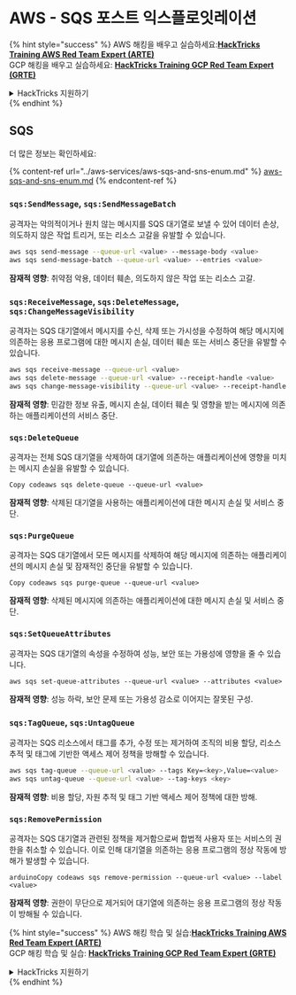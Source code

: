 # AWS - SQS 포스트 익스플로잇레이션

{% hint style="success" %}
AWS 해킹을 배우고 실습하세요:<img src="/.gitbook/assets/image.png" alt="" data-size="line">[**HackTricks Training AWS Red Team Expert (ARTE)**](https://training.hacktricks.xyz/courses/arte)<img src="/.gitbook/assets/image.png" alt="" data-size="line">\
GCP 해킹을 배우고 실습하세요: <img src="/.gitbook/assets/image (2).png" alt="" data-size="line">[**HackTricks Training GCP Red Team Expert (GRTE)**<img src="/.gitbook/assets/image (2).png" alt="" data-size="line">](https://training.hacktricks.xyz/courses/grte)

<details>

<summary>HackTricks 지원하기</summary>

* [**구독 요금제**](https://github.com/sponsors/carlospolop)를 확인하세요!
* 💬 [**디스코드 그룹**](https://discord.gg/hRep4RUj7f) 또는 [**텔레그램 그룹**](https://t.me/peass)에 **참여**하거나 **트위터** 🐦 [**@hacktricks\_live**](https://twitter.com/hacktricks\_live)**를 팔로우**하세요.
* 해킹 팁을 공유하려면 **HackTricks** 및 **HackTricks Cloud** 깃허브 저장소에 PR을 제출하세요.

</details>
{% endhint %}

## SQS

더 많은 정보는 확인하세요:

{% content-ref url="../aws-services/aws-sqs-and-sns-enum.md" %}
[aws-sqs-and-sns-enum.md](../aws-services/aws-sqs-and-sns-enum.md)
{% endcontent-ref %}

### `sqs:SendMessage`, `sqs:SendMessageBatch`

공격자는 악의적이거나 원치 않는 메시지를 SQS 대기열로 보낼 수 있어 데이터 손상, 의도하지 않은 작업 트리거, 또는 리소스 고갈을 유발할 수 있습니다.
```bash
aws sqs send-message --queue-url <value> --message-body <value>
aws sqs send-message-batch --queue-url <value> --entries <value>
```
**잠재적 영향**: 취약점 악용, 데이터 훼손, 의도하지 않은 작업 또는 리소스 고갈.

### `sqs:ReceiveMessage`, `sqs:DeleteMessage`,  `sqs:ChangeMessageVisibility`

공격자는 SQS 대기열에서 메시지를 수신, 삭제 또는 가시성을 수정하여 해당 메시지에 의존하는 응용 프로그램에 대한 메시지 손실, 데이터 훼손 또는 서비스 중단을 유발할 수 있습니다.
```bash
aws sqs receive-message --queue-url <value>
aws sqs delete-message --queue-url <value> --receipt-handle <value>
aws sqs change-message-visibility --queue-url <value> --receipt-handle <value> --visibility-timeout <value>
```
**잠재적 영향**: 민감한 정보 유출, 메시지 손실, 데이터 훼손 및 영향을 받는 메시지에 의존하는 애플리케이션의 서비스 중단.

### `sqs:DeleteQueue`

공격자는 전체 SQS 대기열을 삭제하여 대기열에 의존하는 애플리케이션에 영향을 미치는 메시지 손실을 유발할 수 있습니다.
```arduino
Copy codeaws sqs delete-queue --queue-url <value>
```
**잠재적 영향**: 삭제된 대기열을 사용하는 애플리케이션에 대한 메시지 손실 및 서비스 중단.

### `sqs:PurgeQueue`

공격자는 SQS 대기열에서 모든 메시지를 삭제하여 해당 메시지에 의존하는 애플리케이션의 메시지 손실 및 잠재적인 중단을 유발할 수 있습니다.
```arduino
Copy codeaws sqs purge-queue --queue-url <value>
```
**잠재적 영향**: 삭제된 메시지에 의존하는 애플리케이션에 대한 메시지 손실 및 서비스 중단.

### `sqs:SetQueueAttributes`

공격자는 SQS 대기열의 속성을 수정하여 성능, 보안 또는 가용성에 영향을 줄 수 있습니다.
```arduino
aws sqs set-queue-attributes --queue-url <value> --attributes <value>
```
**잠재적 영향**: 성능 하락, 보안 문제 또는 가용성 감소로 이어지는 잘못된 구성.

### `sqs:TagQueue`, `sqs:UntagQueue`

공격자는 SQS 리소스에서 태그를 추가, 수정 또는 제거하여 조직의 비용 할당, 리소스 추적 및 태그에 기반한 액세스 제어 정책을 방해할 수 있습니다.
```bash
aws sqs tag-queue --queue-url <value> --tags Key=<key>,Value=<value>
aws sqs untag-queue --queue-url <value> --tag-keys <key>
```
**잠재적 영향**: 비용 할당, 자원 추적 및 태그 기반 액세스 제어 정책에 대한 방해.

### `sqs:RemovePermission`

공격자는 SQS 대기열과 관련된 정책을 제거함으로써 합법적 사용자 또는 서비스의 권한을 취소할 수 있습니다. 이로 인해 대기열을 의존하는 응용 프로그램의 정상 작동에 방해가 발생할 수 있습니다.
```arduino
arduinoCopy codeaws sqs remove-permission --queue-url <value> --label <value>
```
**잠재적 영향**: 권한이 무단으로 제거되어 대기열에 의존하는 응용 프로그램의 정상 작동이 방해될 수 있습니다.

{% hint style="success" %}
AWS 해킹 학습 및 실습:<img src="/.gitbook/assets/image.png" alt="" data-size="line">[**HackTricks Training AWS Red Team Expert (ARTE)**](https://training.hacktricks.xyz/courses/arte)<img src="/.gitbook/assets/image.png" alt="" data-size="line">\
GCP 해킹 학습 및 실습: <img src="/.gitbook/assets/image (2).png" alt="" data-size="line">[**HackTricks Training GCP Red Team Expert (GRTE)**<img src="/.gitbook/assets/image (2).png" alt="" data-size="line">](https://training.hacktricks.xyz/courses/grte)

<details>

<summary>HackTricks 지원하기</summary>

* [**구독 요금제**](https://github.com/sponsors/carlospolop)를 확인하세요!
* 💬 [**Discord 그룹**](https://discord.gg/hRep4RUj7f) 또는 [**텔레그램 그룹**](https://t.me/peass)에 **참여**하거나 **트위터** 🐦 [**@hacktricks\_live**](https://twitter.com/hacktricks\_live)**를 팔로우**하세요.
* 해킹 팁을 공유하려면 [**HackTricks**](https://github.com/carlospolop/hacktricks) 및 [**HackTricks Cloud**](https://github.com/carlospolop/hacktricks-cloud) github 저장소에 PR을 제출하세요.

</details>
{% endhint %}
